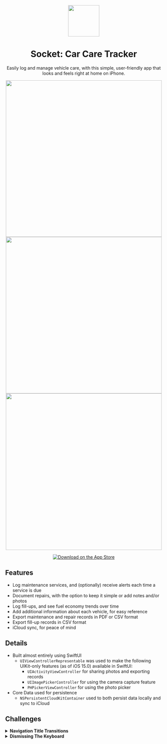 <div align="center">
  <img src='https://jus10risner.github.io/docs/assets/socket-app-icon.png' height='100'>
  <h1>Socket: Car Care Tracker</h1>
  <p>Easily log and manage vehicle care, with this simple, user-friendly app that looks and feels right at home on iPhone.</p>

  <img src='https://jus10risner.github.io/docs/assets/socket-site-image1.png' height='500'> <img src='https://jus10risner.github.io/docs/assets/socket-site-image2.png' height='500'> <img src='https://jus10risner.github.io/docs/assets/socket-site-image3.png' height='500'>

  <a href="https://apps.apple.com/app/id6502462009">
    <img src="https://tools.applemediaservices.com/api/badges/download-on-the-app-store/white/en-us?size=250x83&amp;releaseDate=1276560000&h=7e7b68fad19738b5649a1bfb78ff46e9"
          alt="Download on the App Store"/>
  </a>
</div>


## Features

- Log maintenance services, and (optionally) receive alerts each time a service is due
- Document repairs, with the option to keep it simple or add notes and/or photos
- Log fill-ups, and see fuel economy trends over time
- Add additional information about each vehicle, for easy reference
- Export maintenance and repair records in PDF or CSV format
- Export fill-up records in CSV format
- iCloud sync, for peace of mind


## Details

- Built almost entirely using SwiftUI
  - `UIViewControllerRepresentable` was used to make the following UIKit-only features (as of iOS 15.0) available in SwiftUI:
    - `UIActivityViewController` for sharing photos and exporting records
    - `UIImagePickerController` for using the camera capture feature
    - `PHPickerViewController` for using the photo picker
- Core Data used for persistence
  - `NSPersistentCloudKitContainer` used to both persist data locally and sync to iCloud


## Challenges

<details>
  <summary><b>Navigation Title Transitions</b></summary>
  </br>

iOS 16 doesn’t seem to be able to negotiate the transition from a large navigation title to an inline navigation title, when both parent and child views are lists (with the parent view’s list items being navigation links). When using `NavigationView`, the child view maintains a large, empty space above the content, as though the navigation title were still large, even when it is manually set to be inline. When using `NavigationStack`, the parent view’s list jumps as the title transitions to inline, then the title remains inline when navigating back to the parent view (see clip below).

To resolve these issues, I first created a view modifier called `AppropriateNavigationType` that applies `NavigationView` on devices running iOS 15, and `NavigationStack` on devices running iOS16+. This prevents the large blank space from appearing at the top of the detail view in iOS 16. I then placed a `ZStack`, with a background element, around each navigation link on the parent views. This results in the parent views’ navigation titles smoothly transitioning to inline and back to large, when navigation to and from child views.

<img src='https://github.com/jus10risner/Socket/assets/79346093/726e3096-c32b-4914-b219-33b8b75725af' height='500'>

</details>

<details>
  <summary><b>Dismissing The Keyboard</b></summary>
  </br>

In iOS 15 and 16, attaching a *Done* button to the keyboard toolbar was an easy and reliable way to dismiss the keyboard. Beginning with iOS 17, the keyboard toolbar would only intermittently appear, making the *Done* button unreliable, and thus inappropriate to use. Instead, I added `UIScrollView.appearance().keyboardDismissMode = .interactive` to the root view of the app, to be applied when the app launches. This allows users to swipe to dismiss the keyboard, which is how many of Apple’s apps work, so I had no reservations in replacing the keyboard toolbar button with this feature.

I quickly learned that iOS 16 did not seem to be following the instructions I had laid out for keyboard dismissal, though iOS 15 and 17 worked as expected. I again created a custom view modifier, with this one applying `.scrollDismissesKeyboard(.interactively)` to iOS 16+ (it was introduced alongside iOS 16, and isn’t available for previous versions). With this, the swipe to dismiss feature works throughout the app, on each supported version of iOS. 
  
</details>
